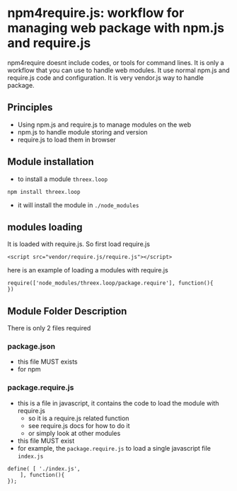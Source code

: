 npm4require.js: workflow for managing web package with npm.js and require.js
============================================================================

npm4require doesnt include codes, or tools for command lines.
It is only a workflow that you can use to handle web modules.
It use normal npm.js and require.js code and configuration.
It is very vendor.js way to handle package.

## Principles
* Using npm.js and require.js to manage modules on the web
* npm.js to handle module storing and version
* require.js to load them in browser

## Module installation

* to install a module ```threex.loop``` 

```
npm install threex.loop
```

* it will install the module in ```./node_modules```

## modules loading

It is loaded with require.js. So first load require.js

```
<script src="vendor/require.js/require.js"></script>
```

here is an example of loading a modules with require.js

```
require(['node_modules/threex.loop/package.require'], function(){
})
```

## Module Folder Description

There is only 2 files required

### package.json
* this file MUST exists
* for npm

### package.require.js
* this is a file in javascript, it contains the code to load the module with require.js
  * so it is a require.js related function
  * see require.js docs for how to do it
  * or simply look at other modules
* this file MUST exist
* for example, the ```package.require.js``` to load a single javascript file ```index.js``` 

```
define( [ './index.js',
	], function(){
});
```



